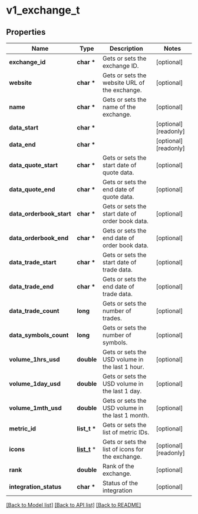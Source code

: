 # v1_exchange_t

## Properties
Name | Type | Description | Notes
------------ | ------------- | ------------- | -------------
**exchange_id** | **char \*** | Gets or sets the exchange ID. | [optional] 
**website** | **char \*** | Gets or sets the website URL of the exchange. | [optional] 
**name** | **char \*** | Gets or sets the name of the exchange. | [optional] 
**data_start** | **char \*** |  | [optional] [readonly] 
**data_end** | **char \*** |  | [optional] [readonly] 
**data_quote_start** | **char \*** | Gets or sets the start date of quote data. | [optional] 
**data_quote_end** | **char \*** | Gets or sets the end date of quote data. | [optional] 
**data_orderbook_start** | **char \*** | Gets or sets the start date of order book data. | [optional] 
**data_orderbook_end** | **char \*** | Gets or sets the end date of order book data. | [optional] 
**data_trade_start** | **char \*** | Gets or sets the start date of trade data. | [optional] 
**data_trade_end** | **char \*** | Gets or sets the end date of trade data. | [optional] 
**data_trade_count** | **long** | Gets or sets the number of trades. | [optional] 
**data_symbols_count** | **long** | Gets or sets the number of symbols. | [optional] 
**volume_1hrs_usd** | **double** | Gets or sets the USD volume in the last 1 hour. | [optional] 
**volume_1day_usd** | **double** | Gets or sets the USD volume in the last 1 day. | [optional] 
**volume_1mth_usd** | **double** | Gets or sets the USD volume in the last 1 month. | [optional] 
**metric_id** | **list_t \*** | Gets or sets the list of metric IDs. | [optional] 
**icons** | [**list_t**](v1_icon.md) \* | Gets or sets the list of icons for the exchange. | [optional] [readonly] 
**rank** | **double** | Rank of the exchange. | [optional] 
**integration_status** | **char \*** | Status of the integration | [optional] 

[[Back to Model list]](../README.md#documentation-for-models) [[Back to API list]](../README.md#documentation-for-api-endpoints) [[Back to README]](../README.md)


